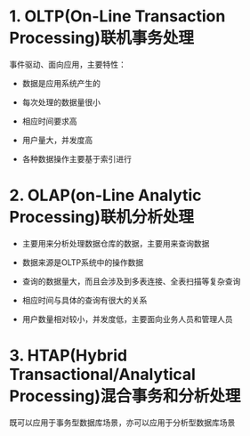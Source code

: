 # 1. OLTP(On-Line Transaction Processing)联机事务处理

事件驱动、面向应用，主要特性：

- 数据是应用系统产生的

- 每次处理的数据量很小

- 相应时间要求高

- 用户量大，并发度高

- 各种数据操作主要基于索引进行

# 2. OLAP(on-Line Analytic Processing)联机分析处理

- 主要用来分析处理数据仓库的数据，主要用来查询数据

- 数据来源是OLTP系统中的操作数据

- 查询的数据量大，而且会涉及到多表连接、全表扫描等复杂查询

- 相应时间与具体的查询有很大的关系

- 用户数量相对较小，并发度低，主要面向业务人员和管理人员

# 3. HTAP(Hybrid Transactional/Analytical Processing)混合事务和分析处理

既可以应用于事务型数据库场景，亦可以应用于分析型数据库场景